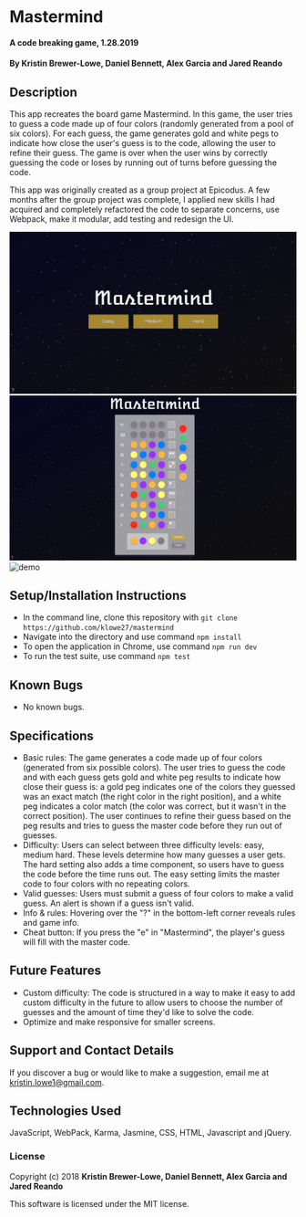 # Mastermind

#### A code breaking game, 1.28.2019

#### By **Kristin Brewer-Lowe, Daniel Bennett, Alex Garcia and Jared Reando**

## Description

This app recreates the board game Mastermind. In this game, the user tries to guess a code made up of four colors (randomly generated from a pool of six colors). For each guess, the game generates gold and white pegs to indicate how close the user's guess is to the code, allowing the user to refine their guess. The game is over when the user wins by correctly guessing the code or loses by running out of turns before guessing the code.

This app was originally created as a group project at Epicodus. A few months after the group project was complete, I applied new skills I had acquired and completely refactored the code to separate concerns, use Webpack, make it modular, add testing and redesign the UI.


<img src="src/images/sample1.png" alt="home screen">

<img src="src/images/sample2.png" alt="game">

<img src="src/images/Mastermind.gif" alt="demo">


## Setup/Installation Instructions

* In the command line, clone this repository with `git clone https://github.com/klowe27/mastermind`
* Navigate into the directory and use command `npm install`
* To open the application in Chrome, use command `npm run dev`
* To run the test suite, use command `npm test`

## Known Bugs

* No known bugs.

## Specifications

* Basic rules: The game generates a code made up of four colors (generated from six possible colors). The user tries to guess the code and with each guess gets gold and white peg results to indicate how close their guess is: a gold peg indicates one of the colors they guessed was an exact match (the right color in the right position), and a white peg indicates a color match (the color was correct, but it wasn't in the correct position). The user continues to refine their guess based on the peg results and tries to guess the master code before they run out of guesses.
* Difficulty: Users can select between three difficulty levels: easy, medium hard. These levels determine how many guesses a user gets. The hard setting also adds a time component, so users have to guess the code before the time runs out. The easy setting limits the master code to four colors with no repeating colors.
* Valid guesses: Users must submit a guess of four colors to make a valid guess. An alert is shown if a guess isn't valid.
* Info & rules: Hovering over the "?" in the bottom-left corner reveals rules and game info.
* Cheat button: If you press the "e" in "Mastermind", the player's guess will fill with the master code.

## Future Features

* Custom difficulty: The code is structured in a way to make it easy to add custom difficulty in the future to allow users to choose the number of guesses and the amount of time they'd like to solve the code.
* Optimize and make responsive for smaller screens.

## Support and Contact Details

If you discover a bug or would like to make a suggestion, email me at kristin.lowe1@gmail.com.

## Technologies Used

JavaScript, WebPack, Karma, Jasmine, CSS, HTML, Javascript and jQuery.

### License

Copyright (c) 2018 **Kristin Brewer-Lowe, Daniel Bennett, Alex Garcia and Jared Reando**

This software is licensed under the MIT license.
